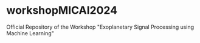# workshopMICAI2024
Official Repository of the Workshop "Exoplanetary Signal Processing using Machine Learning"

